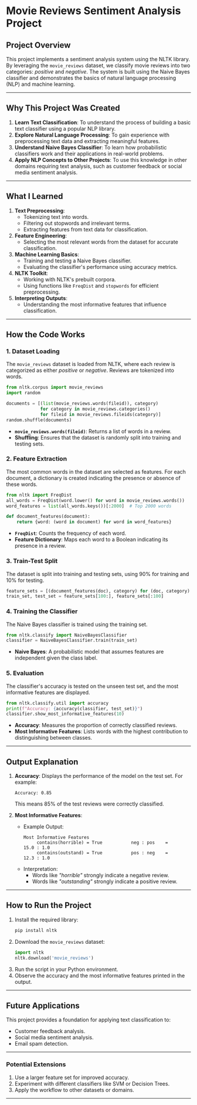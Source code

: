 # Movie Reviews Sentiment Analysis Project

## **Project Overview**
This project implements a sentiment analysis system using the NLTK library. By leveraging the `movie_reviews` dataset, we classify movie reviews into two categories: *positive* and *negative*. The system is built using the Naive Bayes classifier and demonstrates the basics of natural language processing (NLP) and machine learning.

---

## **Why This Project Was Created**
1. **Learn Text Classification**: To understand the process of building a basic text classifier using a popular NLP library.
2. **Explore Natural Language Processing**: To gain experience with preprocessing text data and extracting meaningful features.
3. **Understand Naive Bayes Classifier**: To learn how probabilistic classifiers work and their applications in real-world problems.
4. **Apply NLP Concepts to Other Projects**: To use this knowledge in other domains requiring text analysis, such as customer feedback or social media sentiment analysis.

---

## **What I Learned**
1. **Text Preprocessing**:
   - Tokenizing text into words.
   - Filtering out stopwords and irrelevant terms.
   - Extracting features from text data for classification.
2. **Feature Engineering**:
   - Selecting the most relevant words from the dataset for accurate classification.
3. **Machine Learning Basics**:
   - Training and testing a Naive Bayes classifier.
   - Evaluating the classifier's performance using accuracy metrics.
4. **NLTK Toolkit**:
   - Working with NLTK's prebuilt corpora.
   - Using functions like `FreqDist` and `stopwords` for efficient preprocessing.
5. **Interpreting Outputs**:
   - Understanding the most informative features that influence classification.

---

## **How the Code Works**

### 1. **Dataset Loading**
The `movie_reviews` dataset is loaded from NLTK, where each review is categorized as either *positive* or *negative*. Reviews are tokenized into words.

```python
from nltk.corpus import movie_reviews
import random

documents = [(list(movie_reviews.words(fileid)), category)
             for category in movie_reviews.categories()
             for fileid in movie_reviews.fileids(category)]
random.shuffle(documents)
```
- **`movie_reviews.words(fileid)`**: Returns a list of words in a review.
- **Shuffling**: Ensures that the dataset is randomly split into training and testing sets.

### 2. **Feature Extraction**
The most common words in the dataset are selected as features. For each document, a dictionary is created indicating the presence or absence of these words.

```python
from nltk import FreqDist
all_words = FreqDist(word.lower() for word in movie_reviews.words())
word_features = list(all_words.keys())[:2000]  # Top 2000 words

def document_features(document):
    return {word: (word in document) for word in word_features}
```
- **`FreqDist`**: Counts the frequency of each word.
- **Feature Dictionary**: Maps each word to a Boolean indicating its presence in a review.

### 3. **Train-Test Split**
The dataset is split into training and testing sets, using 90% for training and 10% for testing.

```python
feature_sets = [(document_features(doc), category) for (doc, category) in documents]
train_set, test_set = feature_sets[100:], feature_sets[:100]
```

### 4. **Training the Classifier**
The Naive Bayes classifier is trained using the training set.

```python
from nltk.classify import NaiveBayesClassifier
classifier = NaiveBayesClassifier.train(train_set)
```
- **Naive Bayes**: A probabilistic model that assumes features are independent given the class label.

### 5. **Evaluation**
The classifier's accuracy is tested on the unseen test set, and the most informative features are displayed.

```python
from nltk.classify.util import accuracy
print(f"Accuracy: {accuracy(classifier, test_set)}")
classifier.show_most_informative_features(10)
```
- **Accuracy**: Measures the proportion of correctly classified reviews.
- **Most Informative Features**: Lists words with the highest contribution to distinguishing between classes.

---

## **Output Explanation**
1. **Accuracy**: Displays the performance of the model on the test set. For example:
   ```
   Accuracy: 0.85
   ```
   This means 85% of the test reviews were correctly classified.

2. **Most Informative Features**:
   - Example Output:
     ```
     Most Informative Features
          contains(horrible) = True           neg : pos    =     15.0 : 1.0
          contains(outstand) = True           pos : neg    =     12.3 : 1.0
     ```
   - Interpretation:
     - Words like *"horrible"* strongly indicate a negative review.
     - Words like *"outstanding"* strongly indicate a positive review.

---

## **How to Run the Project**
1. Install the required library:
   ```bash
   pip install nltk
   ```
2. Download the `movie_reviews` dataset:
   ```python
   import nltk
   nltk.download('movie_reviews')
   ```
3. Run the script in your Python environment.
4. Observe the accuracy and the most informative features printed in the output.

---

## **Future Applications**
This project provides a foundation for applying text classification to:
- Customer feedback analysis.
- Social media sentiment analysis.
- Email spam detection.

---

### **Potential Extensions**
1. Use a larger feature set for improved accuracy.
2. Experiment with different classifiers like SVM or Decision Trees.
3. Apply the workflow to other datasets or domains.

---
